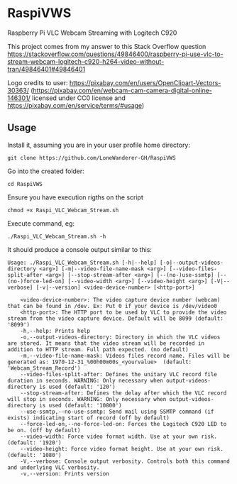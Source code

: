 # RaspiVWS
Raspberry Pi VLC Webcam Streaming with Logitech C920

This project comes from my answer to this Stack Overflow question
https://stackoverflow.com/questions/49846400/raspberry-pi-use-vlc-to-stream-webcam-logitech-c920-h264-video-without-tran/49846401#49846401

Logo credits to user: https://pixabay.com/en/users/OpenClipart-Vectors-30363/ (https://pixabay.com/en/webcam-cam-camera-digital-online-146301/ licensed under CC0 license and https://pixabay.com/en/service/terms/#usage)

## Usage

Install it, assuming you are in your user profile home directory:

```
git clone https://github.com/LoneWanderer-GH/RaspiVWS
```

Go into the created folder:

```
cd RaspiVWS
```

Ensure you have execution rigths on the script

```
chmod +x Raspi_VLC_Webcam_Stream.sh
```

Execute command, eg:

```
./Raspi_VLC_Webcam_Stream.sh -h
```

It should produce a console output similar to this:

```
Usage: ./Raspi_VLC_Webcam_Stream.sh [-h|--help] [-o|--output-videos-directory <arg>] [-m|--video-file-name-mask <arg>] [--video-files-split-after <arg>] [--stop-stream-after <arg>] [--(no-)use-ssmtp] [--(no-)force-led-on] [--video-width <arg>] [--video-height <arg>] [-V|--verbose] [-v|--version] <video-device-number> [<http-port>]

	<video-device-number>: The video capture device number (webcam) that can be found in /dev. Ex: Put 0 if your device is /dev/video0
	<http-port>: The HTTP port to be used by VLC to provide the video stream from the video capture device. Default will be 8099 (default: '8099')
	-h,--help: Prints help
	-o,--output-videos-directory: Directory in which the VLC videos are stored. It means that the video stream will be recorded in addition to HTTP stream. Full path expected. (no default)
	-m,--video-file-name-mask: Videos files record name. Files will be generated as: 1970-12-31_%00h00m00s_<yourvalue>  (default: 'Webcam_Stream_Record')
	--video-files-split-after: Defines the unitary VLC record file duration in seconds. WARNING: Only necessary when output-videos-directory is used (default: '120')
	--stop-stream-after: Defines the delay after which the VLC record will stop in seconds. WARNING: Only necessary when output-videos-directory is used (default: '10800')
	--use-ssmtp,--no-use-ssmtp: Send mail using SSMTP command (if exists) indicating start of record (off by default)
	--force-led-on,--no-force-led-on: Forces the Logitech C920 LED to be on. (off by default)
	--video-width: Force video format width. Use at your own risk. (default: '1920')
	--video-height: Force video format height. Use at your own risk. (default: '1080')
	-V,--verbose: Console output verbosity. Controls both this command and underlying VLC verbosity.
	-v,--version: Prints version
  ```
